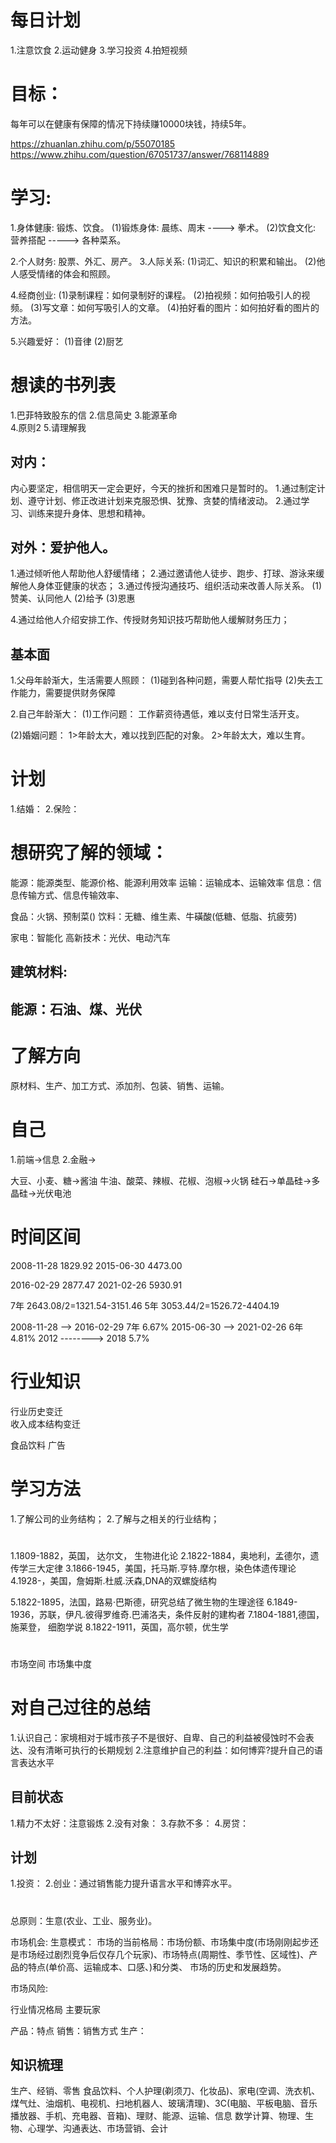 # 每日计划
  1.注意饮食
  2.运动健身
  3.学习投资
  4.拍短视频

# 目标：
  每年可以在健康有保障的情况下持续赚10000块钱，持续5年。

  https://zhuanlan.zhihu.com/p/55070185
  https://www.zhihu.com/question/67051737/answer/768114889

# 学习:
  1.身体健康: 锻炼、饮食。
    (1)锻炼身体: 晨练、周末 ----> 拳术。
    (2)饮食文化: 营养搭配  -----> 各种菜系。
    
  2.个人财务: 股票、外汇、房产。
  3.人际关系:
    (1)词汇、知识的积累和输出。 
    (2)他人感受情绪的体会和照顾。

  4.经商创业:
    (1)录制课程：如何录制好的课程。
    (2)拍视频：如何拍吸引人的视频。
    (3)写文章：如何写吸引人的文章。
    (4)拍好看的图片：如何拍好看的图片的方法。

  5.兴趣爱好：
    (1)音律
    (2)厨艺

# 想读的书列表
  1.巴菲特致股东的信
  2.信息简史 
  3.能源革命  
  4.原则2
  5.请理解我
  
## 对内：
  内心要坚定，相信明天一定会更好，今天的挫折和困难只是暂时的。
  1.通过制定计划、遵守计划、修正改进计划来克服恐惧、犹豫、贪婪的情绪波动。
  2.通过学习、训练来提升身体、思想和精神。

## 对外：爱护他人。
  1.通过倾听他人帮助他人舒缓情绪；
  2.通过邀请他人徒步、跑步、打球、游泳来缓解他人身体亚健康的状态；
  3.通过传授沟通技巧、组织活动来改善人际关系。
    (1)赞美、认同他人
    (2)给予
    (3)恩惠

  4.通过给他人介绍安排工作、传授财务知识技巧帮助他人缓解财务压力；

## 基本面
1.父母年龄渐大，生活需要人照顾：
  (1)碰到各种问题，需要人帮忙指导
  (2)失去工作能力，需要提供财务保障

2.自己年龄渐大：
  (1)工作问题：
    工作薪资待遇低，难以支付日常生活开支。

  (2)婚姻问题：
    1>年龄太大，难以找到匹配的对象。
    2>年龄太大，难以生育。

 # 计划
 1.结婚：
 2.保险：

 # 想研究了解的领域：
 能源：能源类型、能源价格、能源利用效率
 运输：运输成本、运输效率
 信息：信息传输方式、信息传输效率、

 食品：火锅、预制菜()
 饮料：无糖、维生素、牛磺酸(低糖、低脂、抗疲劳)

 家电：智能化
 高新技术：光伏、电动汽车

## 建筑材料:

## 能源：石油、煤、光伏

# 了解方向
原材料、生产、加工方式、添加剂、包装、销售、运输。

# 自己
1.前端->信息
2.金融->

大豆、小麦、糖->酱油
牛油、酸菜、辣椒、花椒、泡椒->火锅
硅石->单晶硅->多晶硅->光伏电池

# 时间区间
2008-11-28 1829.92
2015-06-30 4473.00

2016-02-29 2877.47
2021-02-26 5930.91

7年  2643.08/2=1321.54-3151.46 
5年  3053.44/2=1526.72-4404.19 

2008-11-28 --> 2016-02-29 7年  6.67%
2015-06-30 --> 2021-02-26 6年  4.81%
2012 --------> 2018            5.7%

# 行业知识
行业历史变迁  
收入成本结构变迁

食品饮料
广告

#  学习方法
1.了解公司的业务结构；
2.了解与之相关的行业结构；

# 
1.1809-1882，英国， 达尔文， 生物进化论
2.1822-1884，奥地利，孟德尔，遗传学三大定律
3.1866-1945，美国，托马斯.亨特.摩尔根，染色体遗传理论
4.1928-，美国，詹姆斯.杜威.沃森,DNA的双螺旋结构

5.1822-1895，法国，路易·巴斯德，研究总结了微生物的生理途径
6.1849-1936，苏联，伊凡.彼得罗维奇.巴浦洛夫，条件反射的建构者
7.1804-1881,德国，施莱登， 细胞学说
8.1822-1911，英国，高尔顿，优生学

#
市场空间
市场集中度

# 对自己过往的总结
1.认识自己：家境相对于城市孩子不是很好、自卑、自己的利益被侵蚀时不会表达、没有清晰可执行的长期规划
2.注意维护自己的利益：如何博弈?提升自己的语言表达水平

## 目前状态
1.精力不太好：注意锻炼
2.没有对象：
3.存款不多：
4.房贷：

## 计划
1.投资：
2.创业：通过销售能力提升语言水平和博弈水平。

#
总原则：生意(农业、工业、服务业)。

市场机会:
  生意模式： 
  市场的当前格局：市场份额、市场集中度(市场刚刚起步还是市场经过剧烈竞争后仅存几个玩家)、市场特点(周期性、季节性、区域性)、产品的特点(单价高、运输成本、口感、)和分类、
  市场的历史和发展趋势。
  
市场风险:

行业情况格局
主要玩家

产品：特点
销售：销售方式
生产：


## 知识梳理
生产、经销、零售
食品饮料、个人护理(剃须刀、化妆品)、家电(空调、洗衣机、煤气灶、油烟机、电视机、扫地机器人、玻璃清理)、3C(电脑、平板电脑、音乐播放器、手机、充电器、音箱)、理财、能源、运输、信息
数学计算、物理、生物、心理学、沟通表达、市场营销、会计





















 
   